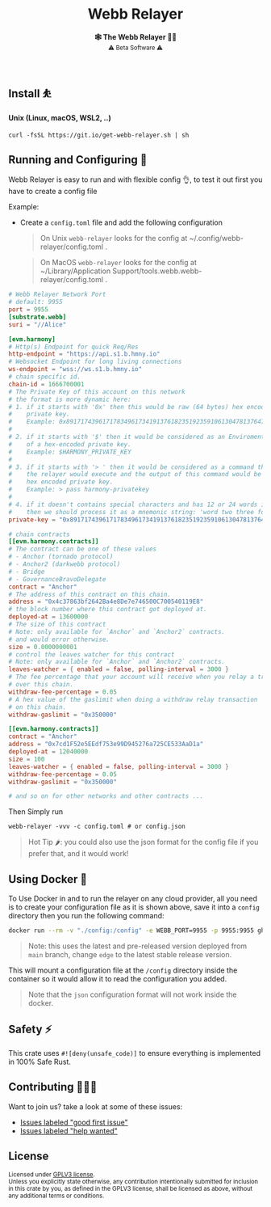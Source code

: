 <h1 align="center">Webb Relayer</h1>

<p align="center">
    <strong>🕸️  The Webb Relayer  🧑‍✈️</strong>
    <br />
    <sub> ⚠️ Beta Software ⚠️ </sub>
</p>

<br />

## Install ⛹️

#### Unix (Linux, macOS, WSL2, ..)

```
curl -fsSL https://git.io/get-webb-relayer.sh | sh
```

## Running and Configuring 🚀

Webb Relayer is easy to run and with flexible config 👌, to test it out first you have to create a config file

Example:

* Create a `config.toml` file and add the following configuration

	> On Unix `webb-relayer` looks for the config at ~/.config/webb-relayer/config.toml .

	> On MacOS `webb-relayer` looks for the config at ~/Library/Application Support/tools.webb.webb-relayer/config.toml .

```toml
# Webb Relayer Network Port
# default: 9955
port = 9955
[substrate.webb]
suri = "//Alice"

[evm.harmony]
# Http(s) Endpoint for quick Req/Res
http-endpoint = "https://api.s1.b.hmny.io"
# Websocket Endpoint for long living connections
ws-endpoint = "wss://ws.s1.b.hmny.io"
# chain specific id.
chain-id = 1666700001
# The Private Key of this account on this network
# the format is more dynamic here:
# 1. if it starts with '0x' then this would be raw (64 bytes) hex encoded
#    private key.
#    Example: 0x8917174396171783496173419137618235192359106130478137647163400318
#
# 2. if it starts with '$' then it would be considered as an Enviroment variable
#    of a hex-encoded private key.
#    Example: $HARMONY_PRIVATE_KEY
#
# 3. if it starts with '> ' then it would be considered as a command that
#    the relayer would execute and the output of this command would be the
#    hex encoded private key.
#    Example: > pass harmony-privatekey
#
# 4. if it doesn't contains special characters and has 12 or 24 words in it
#    then we should process it as a mnemonic string: 'word two three four ...'
private-key = "0x8917174396171783496173419137618235192359106130478137647163400318"

# chain contracts
[[evm.harmony.contracts]]
# The contract can be one of these values
# - Anchor (tornado protocol)
# - Anchor2 (darkwebb protocol)
# - Bridge
# - GovernanceBravoDelegate
contract = "Anchor"
# The address of this contract on this chain.
address = "0x4c37863bf2642Ba4e8De7e746500C700540119E8"
# the block number where this contract got deployed at.
deployed-at = 13600000
# The size of this contract
# Note: only available for `Anchor` and `Anchor2` contracts.
# and would error otherwise.
size = 0.0000000001
# control the leaves watcher for this contract
# Note: only available for `Anchor` and `Anchor2` contracts.
leaves-watcher = { enabled = false, polling-interval = 3000 }
# The fee percentage that your account will receive when you relay a transaction
# over this chain.
withdraw-fee-percentage = 0.05
# A hex value of the gaslimit when doing a withdraw relay transaction
# on this chain.
withdraw-gaslimit = "0x350000"

[[evm.harmony.contracts]]
contract = "Anchor"
address = "0x7cd1F52e5EEdf753e99D945276a725CE533AaD1a"
deployed-at = 12040000
size = 100
leaves-watcher = { enabled = false, polling-interval = 3000 }
withdraw-fee-percentage = 0.05
withdraw-gaslimit = "0x350000"

# and so on for other networks and other contracts ...


```

Then Simply run

```
webb-relayer -vvv -c config.toml # or config.json
```

> Hot Tip 🌶️: you could also use the json format for the config file if you prefer that, and it would work!

## Using Docker 🐳

To Use Docker in and to run the relayer on any cloud provider, all you need is to create your configuration file
as it is shown above, save it into a `config` directory then you run the following command:

```sh
docker run --rm -v "./config:/config" -e WEBB_PORT=9955 -p 9955:9955 ghcr.io/webb-tools/relayer:edge
```

> Note: this uses the latest and pre-released version deployed from `main` branch, change `edge` to the latest stable release version.

This will mount a configuration file at the `/config` directory inside the container so it would allow it to read
the configuration you added.

> Note that the `json` configuration format will not work inside the docker.


## Safety ⚡

This crate uses `#![deny(unsafe_code)]` to ensure everything is implemented in
100% Safe Rust.

## Contributing 🧑‍🤝‍🧑

Want to join us? take a look at some of these issues:

- [Issues labeled "good first issue"][good-first-issue]
- [Issues labeled "help wanted"][help-wanted]

[good-first-issue]: https://github.com/webb-tools/relayer/labels/good%20first%20issue
[help-wanted]: https://github.com/webb-tools/relayer/labels/help%20wanted

## License

<sup>
Licensed under <a href="LICENSE">GPLV3 license</a>.
</sup>

<br/>

<sub>
Unless you explicitly state otherwise, any contribution intentionally submitted
for inclusion in this crate by you, as defined in the GPLV3 license, shall
be licensed as above, without any additional terms or conditions.
</sub>

